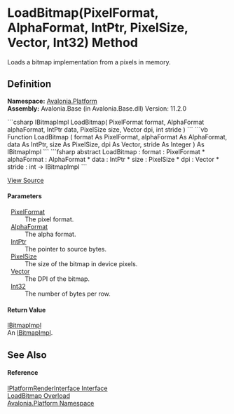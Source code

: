 # LoadBitmap(PixelFormat, AlphaFormat, IntPtr, PixelSize, Vector, Int32) Method


Loads a bitmap implementation from a pixels in memory.



## Definition
**Namespace:** <a href="N_Avalonia_Platform">Avalonia.Platform</a>  
**Assembly:** Avalonia.Base (in Avalonia.Base.dll) Version: 11.2.0

<Tabs groupId="api-code-preview">
<TabItem value="csharp" label="C#">
```csharp
IBitmapImpl LoadBitmap(
	PixelFormat format,
	AlphaFormat alphaFormat,
	IntPtr data,
	PixelSize size,
	Vector dpi,
	int stride
)
```
</TabItem>
<TabItem value="vb" label="VB">
```vb
Function LoadBitmap ( 
	format As PixelFormat,
	alphaFormat As AlphaFormat,
	data As IntPtr,
	size As PixelSize,
	dpi As Vector,
	stride As Integer
) As IBitmapImpl
```
</TabItem>
<TabItem value="fsharp" label="F#">
```fsharp
abstract LoadBitmap : 
        format : PixelFormat * 
        alphaFormat : AlphaFormat * 
        data : IntPtr * 
        size : PixelSize * 
        dpi : Vector * 
        stride : int -> IBitmapImpl 
```
</TabItem>
</Tabs>



<a href="https://github.com/AvaloniaUI/Avalonia/tree/master/src/Avalonia.Base/Platform/IPlatformRenderInterface.cs" title="View the source code">View Source</a>



#### Parameters
<dl><dt>  <a href="T_Avalonia_Platform_PixelFormat">PixelFormat</a></dt><dd>The pixel format.</dd><dt>  <a href="T_Avalonia_Platform_AlphaFormat">AlphaFormat</a></dt><dd>The alpha format.</dd><dt>  <a href="https://learn.microsoft.com/dotnet/api/system.intptr" target="_blank" rel="noopener noreferrer">IntPtr</a></dt><dd>The pointer to source bytes.</dd><dt>  <a href="T_Avalonia_PixelSize">PixelSize</a></dt><dd>The size of the bitmap in device pixels.</dd><dt>  <a href="T_Avalonia_Vector">Vector</a></dt><dd>The DPI of the bitmap.</dd><dt>  <a href="https://learn.microsoft.com/dotnet/api/system.int32" target="_blank" rel="noopener noreferrer">Int32</a></dt><dd>The number of bytes per row.</dd></dl>

#### Return Value
<a href="T_Avalonia_Platform_IBitmapImpl">IBitmapImpl</a>  
An <a href="T_Avalonia_Platform_IBitmapImpl">IBitmapImpl</a>.

## See Also


#### Reference
<a href="T_Avalonia_Platform_IPlatformRenderInterface">IPlatformRenderInterface Interface</a>  
<a href="Overload_Avalonia_Platform_IPlatformRenderInterface_LoadBitmap">LoadBitmap Overload</a>  
<a href="N_Avalonia_Platform">Avalonia.Platform Namespace</a>  
